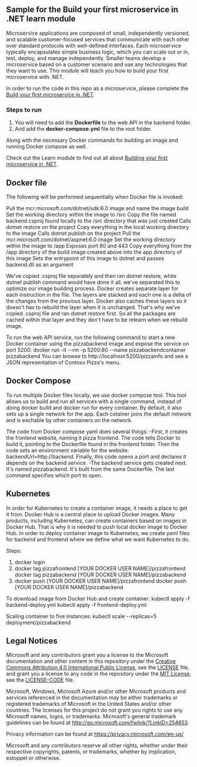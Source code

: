 ## Sample for the Build your first microservice in .NET learn module

Microservice applications are composed of small, independently versioned, and scalable customer-focused services that communicate with each other over standard protocols with well-defined interfaces. Each microservice typically encapsulates simple business logic, which you can scale out or in, test, deploy, and manage independently.  Smaller teams develop a microservice based on a customer scenario and use any technologies that they want to use. This module will teach you how to build your first microservice with .NET.

In order to run the code in this repo as a microservice, please complete the [Build your first microservice in .NET](https://docs.microsoft.com/learn/modules/dotnet-microservices).

### Steps to run

1. You will need to add the **Dockerfile** to the web API in the backend folder.
1. And add the **docker-compose.yml** file to the root folder.

Along with the necessary Docker commands for building an image and running Docker compose as well.

Check out the Learn module to find out all about [Building your first microservice in .NET](https://docs.microsoft.com/learn/modules/dotnet-microservices).

## Docker file

The following will be performed sequentially when Docker file is invoked:

Pull the mcr.microsoft.com/dotnet/sdk:6.0 image and name the image build
Set the working directory within the image to /src
Copy the file named backend.csproj found locally to the /src directory that was just created
Calls dotnet restore on the project
Copy everything in the local working directory to the image
Calls dotnet publish on the project
Pull the mcr.microsoft.com/dotnet/aspnet:6.0 image
Set the working directory within the image to /app
Exposes port 80 and 443
Copy everything from the /app directory of the build image created above into the app directory of this image
Sets the entrypoint of this image to dotnet and passes backend.dll as an argument

We've copied .csproj file separately and then ran dotnet restore, while dotnet publish command would have done it all. we've separated this to optimize
our image building process. Docker creates separate layer for each instruction in the file. The layers are stacked and each one is a delta of the 
changes from the previous layer. Docker also caches these layers so it doesn't hav to rebuild the layer when it is unchanged. That's why we've copied 
.csproj file and ran dotnet restore first. So all the packages are cached within that layer and they don't have to be relearn when we rebuild image.

To run the web API service, run the following command to start a new Docker container using the pizzabackend image and expose the service on port 5200:
docker run -it --rm -p 5200:80 --name pizzabackendcontainer pizzabackend
You can browse to http://localhost:5200/pizzainfo and see a JSON representation of Contoso Pizza's menu.

## Docker Compose

To run multiple Docker files locally, we use docker compose tool. This tool allows us to build and run all services with a single command, instead of doing
docker build and docker run for every container. By default, it also sets up a single network for the app. Each cotainer joins the default network and is eachable by other containers on the network. 

The code from Docker compose yaml does several things:
  -First, it creates the frontend website, naming it pizza frontend. The code tells Docker to build it, pointing to the Dockerfile found in the frontend folder. Then the code sets an environment variable for the website: backendUrl=http://backend. Finally, this code opens a port and declares it depends on the backend service.
  -The backend service gets created next. It's named pizzabackend. It's built from the same Dockerfile. The last command specifies which port to open.
  
## Kubernetes

In order for Kubernetes to create a container image, it needs a place to get it from. Docker Hub is a central place to upload Docker images. Many products, including Kubernetes, can create containers based on images in Docker Hub. That is why it is needed to push local docker image to Docker Hub. 
In order to deploy container image to Kubernetes, we create yaml files for backend and frontend where we define what we want Kubernetes to do.

Steps:
  1. docker login
  2. docker tag pizzafrontend [YOUR DOCKER USER NAME]/pizzafrontend
     docker tag pizzabackend [YOUR DOCKER USER NAME]/pizzabackend
  3. docker push [YOUR DOCKER USER NAME]/pizzafrontend
     docker push [YOUR DOCKER USER NAME]/pizzabackend

To download image from Docker Hub and create container:
      kubectl apply -f backend-deploy.yml
      kubectl apply -f frontend-deploy.yml
      
Scaling container to five instances:
  kubectl scale --replicas=5 deployment/pizzabackend


## Legal Notices

Microsoft and any contributors grant you a license to the Microsoft documentation and other content
in this repository under the [Creative Commons Attribution 4.0 International Public License](https://creativecommons.org/licenses/by/4.0/legalcode),
see the [LICENSE](LICENSE) file, and grant you a license to any code in the repository under the [MIT License](https://opensource.org/licenses/MIT), see the
[LICENSE-CODE](LICENSE-CODE) file.

Microsoft, Windows, Microsoft Azure and/or other Microsoft products and services referenced in the documentation
may be either trademarks or registered trademarks of Microsoft in the United States and/or other countries.
The licenses for this project do not grant you rights to use any Microsoft names, logos, or trademarks.
Microsoft's general trademark guidelines can be found at http://go.microsoft.com/fwlink/?LinkID=254653.

Privacy information can be found at https://privacy.microsoft.com/en-us/

Microsoft and any contributors reserve all other rights, whether under their respective copyrights, patents,
or trademarks, whether by implication, estoppel or otherwise.
